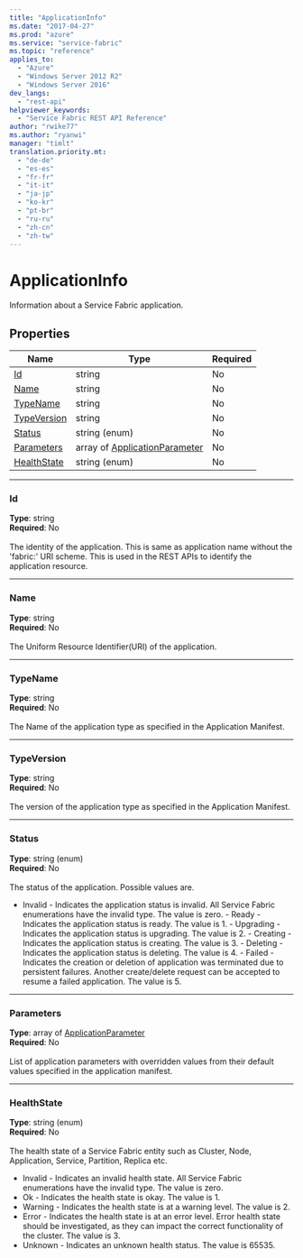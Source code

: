 ```yaml
---
title: "ApplicationInfo"
ms.date: "2017-04-27"
ms.prod: "azure"
ms.service: "service-fabric"
ms.topic: "reference"
applies_to: 
  - "Azure"
  - "Windows Server 2012 R2"
  - "Windows Server 2016"
dev_langs: 
  - "rest-api"
helpviewer_keywords: 
  - "Service Fabric REST API Reference"
author: "rwike77"
ms.author: "ryanwi"
manager: "timlt"
translation.priority.mt: 
  - "de-de"
  - "es-es"
  - "fr-fr"
  - "it-it"
  - "ja-jp"
  - "ko-kr"
  - "pt-br"
  - "ru-ru"
  - "zh-cn"
  - "zh-tw"
---
```

# ApplicationInfo

Information about a Service Fabric application.

## Properties
| Name | Type | Required |
| --- | --- | --- |
| [Id](#id) | string | No |
| [Name](#name) | string | No |
| [TypeName](#typename) | string | No |
| [TypeVersion](#typeversion) | string | No |
| [Status](#status) | string (enum) | No |
| [Parameters](#parameters) | array of [ApplicationParameter](model-ApplicationParameter.md) | No |
| [HealthState](#healthstate) | string (enum) | No |

____
### Id
__Type__: string <br/>
__Required__: No<br/>
<br/>
The identity of the application. This is same as application name without the 'fabric:' URI scheme. This is used in the REST APIs to identify the application resource.

____
### Name
__Type__: string <br/>
__Required__: No<br/>
<br/>
The Uniform Resource Identifier(URI) of the application.

____
### TypeName
__Type__: string <br/>
__Required__: No<br/>
<br/>
The Name of the application type as specified in the Application Manifest.

____
### TypeVersion
__Type__: string <br/>
__Required__: No<br/>
<br/>
The version of the application type as specified in the Application Manifest.

____
### Status
__Type__: string (enum) <br/>
__Required__: No<br/>
<br/>
The status of the application. Possible values are.
- Invalid - Indicates the application status is invalid. All Service Fabric enumerations have the invalid type. The value is zero. - Ready - Indicates the application status is ready. The value is 1. - Upgrading - Indicates the application status is upgrading. The value is 2. - Creating - Indicates the application status is creating. The value is 3. - Deleting - Indicates the application status is deleting. The value is 4. - Failed - Indicates the creation or deletion of application was terminated due to persistent failures. Another create/delete request can be accepted to resume a failed application. The value is 5.

____
### Parameters
__Type__: array of [ApplicationParameter](model-ApplicationParameter.md) <br/>
__Required__: No<br/>
<br/>
List of application parameters with overridden values from their default values specified in the application manifest.

____
### HealthState
__Type__: string (enum) <br/>
__Required__: No<br/>
<br/>
The health state of a Service Fabric entity such as Cluster, Node, Application, Service, Partition, Replica etc.

  - Invalid - Indicates an invalid health state. All Service Fabric enumerations have the invalid type. The value is zero.
  - Ok - Indicates the health state is okay. The value is 1.
  - Warning - Indicates the health state is at a warning level. The value is 2.
  - Error - Indicates the health state is at an error level. Error health state should be investigated, as they can impact the correct functionality of the cluster. The value is 3.
  - Unknown - Indicates an unknown health status. The value is 65535.

